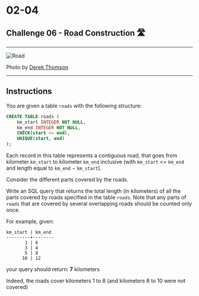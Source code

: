 # 02-04

## Challenge 06 - Road Construction 🛣

---

![Road](https://images.unsplash.com/photo-1510414148252-a2c44206f94b?ixlib=rb-1.2.1&ixid=eyJhcHBfaWQiOjEyMDd9&auto=format&fit=crop&w=1000&q=80)

Photo by [Derek Thomson](https://unsplash.com/@derekthomson)

---

## Instructions

You are given a table `roads` with the following structure:

  ``` sql
  CREATE TABLE roads (
      km_start INTEGER NOT NULL,
      km_end INTEGER NOT NULL,
      CHECK(start <= end),
      UNIQUE(start, end)
  );
  ```

Each record in this table represents a contiguous road, that goes from kilometer `km_start` to kilometer `km_end` inclusive (with `km_start` <= `km_end` and length equal to `km_end` − `km_start`).

Consider the different parts covered by the roads.

Write an SQL query that returns the total length (in kilometers) of all the parts covered by roads specified in the table `roads`. Note that any parts of `roads` that are covered by several overlapping roads should be counted only once.

For example, given:
```
km_start | km_end
---------+--------
       1 | 6
       3 | 4
       5 | 8
      10 | 12
```

your query should return: **7** kilometers

Indeed, the roads cover kilometers 1 to 8 (and kilometers 8 to 10 were not covered)

